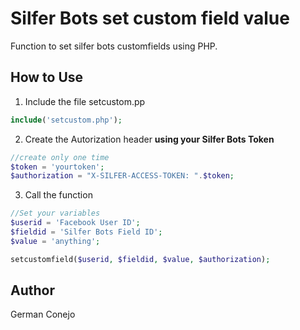 # Silfer Bots set custom field value 
Function to set silfer bots customfields using PHP.

## How to Use

1) Include the file setcustom.pp
```PHP
include('setcustom.php');
```
2) Create the Autorization header **using your Silfer Bots Token**
```PHP
//create only one time
$token = 'yourtoken';
$authorization = "X-SILFER-ACCESS-TOKEN: ".$token;  
```
3) Call the function
```PHP
//Set your variables
$userid = 'Facebook User ID';
$fieldid = 'Silfer Bots Field ID';
$value = 'anything';

setcustomfield($userid, $fieldid, $value, $authorization);
```
## Author
German Conejo
